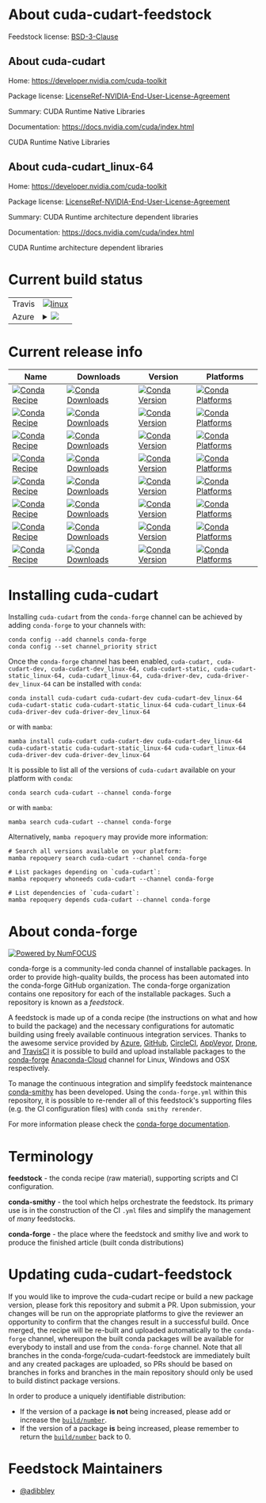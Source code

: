 About cuda-cudart-feedstock
===========================

Feedstock license: [BSD-3-Clause](https://github.com/conda-forge/cuda-cudart-feedstock/blob/main/LICENSE.txt)


About cuda-cudart
-----------------

Home: https://developer.nvidia.com/cuda-toolkit

Package license: [LicenseRef-NVIDIA-End-User-License-Agreement](https://docs.nvidia.com/cuda/eula/index.html)

Summary: CUDA Runtime Native Libraries

Documentation: https://docs.nvidia.com/cuda/index.html

CUDA Runtime Native Libraries


About cuda-cudart_linux-64
--------------------------

Home: https://developer.nvidia.com/cuda-toolkit

Package license: [LicenseRef-NVIDIA-End-User-License-Agreement](https://docs.nvidia.com/cuda/eula/index.html)

Summary: CUDA Runtime architecture dependent libraries

Documentation: https://docs.nvidia.com/cuda/index.html

CUDA Runtime architecture dependent libraries


Current build status
====================


<table><tr>
    <td>Travis</td>
    <td>
      <a href="https://app.travis-ci.com/conda-forge/cuda-cudart-feedstock">
        <img alt="linux" src="https://img.shields.io/travis/com/conda-forge/cuda-cudart-feedstock/main.svg?label=Linux">
      </a>
    </td>
  </tr>
    
  <tr>
    <td>Azure</td>
    <td>
      <details>
        <summary>
          <a href="https://dev.azure.com/conda-forge/feedstock-builds/_build/latest?definitionId=19152&branchName=main">
            <img src="https://dev.azure.com/conda-forge/feedstock-builds/_apis/build/status/cuda-cudart-feedstock?branchName=main">
          </a>
        </summary>
        <table>
          <thead><tr><th>Variant</th><th>Status</th></tr></thead>
          <tbody><tr>
              <td>linux_64</td>
              <td>
                <a href="https://dev.azure.com/conda-forge/feedstock-builds/_build/latest?definitionId=19152&branchName=main">
                  <img src="https://dev.azure.com/conda-forge/feedstock-builds/_apis/build/status/cuda-cudart-feedstock?branchName=main&jobName=linux&configuration=linux%20linux_64_" alt="variant">
                </a>
              </td>
            </tr><tr>
              <td>linux_aarch64</td>
              <td>
                <a href="https://dev.azure.com/conda-forge/feedstock-builds/_build/latest?definitionId=19152&branchName=main">
                  <img src="https://dev.azure.com/conda-forge/feedstock-builds/_apis/build/status/cuda-cudart-feedstock?branchName=main&jobName=linux&configuration=linux%20linux_aarch64_" alt="variant">
                </a>
              </td>
            </tr><tr>
              <td>linux_ppc64le</td>
              <td>
                <a href="https://dev.azure.com/conda-forge/feedstock-builds/_build/latest?definitionId=19152&branchName=main">
                  <img src="https://dev.azure.com/conda-forge/feedstock-builds/_apis/build/status/cuda-cudart-feedstock?branchName=main&jobName=linux&configuration=linux%20linux_ppc64le_" alt="variant">
                </a>
              </td>
            </tr><tr>
              <td>win_64</td>
              <td>
                <a href="https://dev.azure.com/conda-forge/feedstock-builds/_build/latest?definitionId=19152&branchName=main">
                  <img src="https://dev.azure.com/conda-forge/feedstock-builds/_apis/build/status/cuda-cudart-feedstock?branchName=main&jobName=win&configuration=win%20win_64_" alt="variant">
                </a>
              </td>
            </tr>
          </tbody>
        </table>
      </details>
    </td>
  </tr>
</table>

Current release info
====================

| Name | Downloads | Version | Platforms |
| --- | --- | --- | --- |
| [![Conda Recipe](https://img.shields.io/badge/recipe-cuda--cudart-green.svg)](https://anaconda.org/conda-forge/cuda-cudart) | [![Conda Downloads](https://img.shields.io/conda/dn/conda-forge/cuda-cudart.svg)](https://anaconda.org/conda-forge/cuda-cudart) | [![Conda Version](https://img.shields.io/conda/vn/conda-forge/cuda-cudart.svg)](https://anaconda.org/conda-forge/cuda-cudart) | [![Conda Platforms](https://img.shields.io/conda/pn/conda-forge/cuda-cudart.svg)](https://anaconda.org/conda-forge/cuda-cudart) |
| [![Conda Recipe](https://img.shields.io/badge/recipe-cuda--cudart--dev-green.svg)](https://anaconda.org/conda-forge/cuda-cudart-dev) | [![Conda Downloads](https://img.shields.io/conda/dn/conda-forge/cuda-cudart-dev.svg)](https://anaconda.org/conda-forge/cuda-cudart-dev) | [![Conda Version](https://img.shields.io/conda/vn/conda-forge/cuda-cudart-dev.svg)](https://anaconda.org/conda-forge/cuda-cudart-dev) | [![Conda Platforms](https://img.shields.io/conda/pn/conda-forge/cuda-cudart-dev.svg)](https://anaconda.org/conda-forge/cuda-cudart-dev) |
| [![Conda Recipe](https://img.shields.io/badge/recipe-cuda--cudart--dev_linux--64-green.svg)](https://anaconda.org/conda-forge/cuda-cudart-dev_linux-64) | [![Conda Downloads](https://img.shields.io/conda/dn/conda-forge/cuda-cudart-dev_linux-64.svg)](https://anaconda.org/conda-forge/cuda-cudart-dev_linux-64) | [![Conda Version](https://img.shields.io/conda/vn/conda-forge/cuda-cudart-dev_linux-64.svg)](https://anaconda.org/conda-forge/cuda-cudart-dev_linux-64) | [![Conda Platforms](https://img.shields.io/conda/pn/conda-forge/cuda-cudart-dev_linux-64.svg)](https://anaconda.org/conda-forge/cuda-cudart-dev_linux-64) |
| [![Conda Recipe](https://img.shields.io/badge/recipe-cuda--cudart--static-green.svg)](https://anaconda.org/conda-forge/cuda-cudart-static) | [![Conda Downloads](https://img.shields.io/conda/dn/conda-forge/cuda-cudart-static.svg)](https://anaconda.org/conda-forge/cuda-cudart-static) | [![Conda Version](https://img.shields.io/conda/vn/conda-forge/cuda-cudart-static.svg)](https://anaconda.org/conda-forge/cuda-cudart-static) | [![Conda Platforms](https://img.shields.io/conda/pn/conda-forge/cuda-cudart-static.svg)](https://anaconda.org/conda-forge/cuda-cudart-static) |
| [![Conda Recipe](https://img.shields.io/badge/recipe-cuda--cudart--static_linux--64-green.svg)](https://anaconda.org/conda-forge/cuda-cudart-static_linux-64) | [![Conda Downloads](https://img.shields.io/conda/dn/conda-forge/cuda-cudart-static_linux-64.svg)](https://anaconda.org/conda-forge/cuda-cudart-static_linux-64) | [![Conda Version](https://img.shields.io/conda/vn/conda-forge/cuda-cudart-static_linux-64.svg)](https://anaconda.org/conda-forge/cuda-cudart-static_linux-64) | [![Conda Platforms](https://img.shields.io/conda/pn/conda-forge/cuda-cudart-static_linux-64.svg)](https://anaconda.org/conda-forge/cuda-cudart-static_linux-64) |
| [![Conda Recipe](https://img.shields.io/badge/recipe-cuda--cudart_linux--64-green.svg)](https://anaconda.org/conda-forge/cuda-cudart_linux-64) | [![Conda Downloads](https://img.shields.io/conda/dn/conda-forge/cuda-cudart_linux-64.svg)](https://anaconda.org/conda-forge/cuda-cudart_linux-64) | [![Conda Version](https://img.shields.io/conda/vn/conda-forge/cuda-cudart_linux-64.svg)](https://anaconda.org/conda-forge/cuda-cudart_linux-64) | [![Conda Platforms](https://img.shields.io/conda/pn/conda-forge/cuda-cudart_linux-64.svg)](https://anaconda.org/conda-forge/cuda-cudart_linux-64) |
| [![Conda Recipe](https://img.shields.io/badge/recipe-cuda--driver--dev-green.svg)](https://anaconda.org/conda-forge/cuda-driver-dev) | [![Conda Downloads](https://img.shields.io/conda/dn/conda-forge/cuda-driver-dev.svg)](https://anaconda.org/conda-forge/cuda-driver-dev) | [![Conda Version](https://img.shields.io/conda/vn/conda-forge/cuda-driver-dev.svg)](https://anaconda.org/conda-forge/cuda-driver-dev) | [![Conda Platforms](https://img.shields.io/conda/pn/conda-forge/cuda-driver-dev.svg)](https://anaconda.org/conda-forge/cuda-driver-dev) |
| [![Conda Recipe](https://img.shields.io/badge/recipe-cuda--driver--dev_linux--64-green.svg)](https://anaconda.org/conda-forge/cuda-driver-dev_linux-64) | [![Conda Downloads](https://img.shields.io/conda/dn/conda-forge/cuda-driver-dev_linux-64.svg)](https://anaconda.org/conda-forge/cuda-driver-dev_linux-64) | [![Conda Version](https://img.shields.io/conda/vn/conda-forge/cuda-driver-dev_linux-64.svg)](https://anaconda.org/conda-forge/cuda-driver-dev_linux-64) | [![Conda Platforms](https://img.shields.io/conda/pn/conda-forge/cuda-driver-dev_linux-64.svg)](https://anaconda.org/conda-forge/cuda-driver-dev_linux-64) |

Installing cuda-cudart
======================

Installing `cuda-cudart` from the `conda-forge` channel can be achieved by adding `conda-forge` to your channels with:

```
conda config --add channels conda-forge
conda config --set channel_priority strict
```

Once the `conda-forge` channel has been enabled, `cuda-cudart, cuda-cudart-dev, cuda-cudart-dev_linux-64, cuda-cudart-static, cuda-cudart-static_linux-64, cuda-cudart_linux-64, cuda-driver-dev, cuda-driver-dev_linux-64` can be installed with `conda`:

```
conda install cuda-cudart cuda-cudart-dev cuda-cudart-dev_linux-64 cuda-cudart-static cuda-cudart-static_linux-64 cuda-cudart_linux-64 cuda-driver-dev cuda-driver-dev_linux-64
```

or with `mamba`:

```
mamba install cuda-cudart cuda-cudart-dev cuda-cudart-dev_linux-64 cuda-cudart-static cuda-cudart-static_linux-64 cuda-cudart_linux-64 cuda-driver-dev cuda-driver-dev_linux-64
```

It is possible to list all of the versions of `cuda-cudart` available on your platform with `conda`:

```
conda search cuda-cudart --channel conda-forge
```

or with `mamba`:

```
mamba search cuda-cudart --channel conda-forge
```

Alternatively, `mamba repoquery` may provide more information:

```
# Search all versions available on your platform:
mamba repoquery search cuda-cudart --channel conda-forge

# List packages depending on `cuda-cudart`:
mamba repoquery whoneeds cuda-cudart --channel conda-forge

# List dependencies of `cuda-cudart`:
mamba repoquery depends cuda-cudart --channel conda-forge
```


About conda-forge
=================

[![Powered by
NumFOCUS](https://img.shields.io/badge/powered%20by-NumFOCUS-orange.svg?style=flat&colorA=E1523D&colorB=007D8A)](https://numfocus.org)

conda-forge is a community-led conda channel of installable packages.
In order to provide high-quality builds, the process has been automated into the
conda-forge GitHub organization. The conda-forge organization contains one repository
for each of the installable packages. Such a repository is known as a *feedstock*.

A feedstock is made up of a conda recipe (the instructions on what and how to build
the package) and the necessary configurations for automatic building using freely
available continuous integration services. Thanks to the awesome service provided by
[Azure](https://azure.microsoft.com/en-us/services/devops/), [GitHub](https://github.com/),
[CircleCI](https://circleci.com/), [AppVeyor](https://www.appveyor.com/),
[Drone](https://cloud.drone.io/welcome), and [TravisCI](https://travis-ci.com/)
it is possible to build and upload installable packages to the
[conda-forge](https://anaconda.org/conda-forge) [Anaconda-Cloud](https://anaconda.org/)
channel for Linux, Windows and OSX respectively.

To manage the continuous integration and simplify feedstock maintenance
[conda-smithy](https://github.com/conda-forge/conda-smithy) has been developed.
Using the ``conda-forge.yml`` within this repository, it is possible to re-render all of
this feedstock's supporting files (e.g. the CI configuration files) with ``conda smithy rerender``.

For more information please check the [conda-forge documentation](https://conda-forge.org/docs/).

Terminology
===========

**feedstock** - the conda recipe (raw material), supporting scripts and CI configuration.

**conda-smithy** - the tool which helps orchestrate the feedstock.
                   Its primary use is in the construction of the CI ``.yml`` files
                   and simplify the management of *many* feedstocks.

**conda-forge** - the place where the feedstock and smithy live and work to
                  produce the finished article (built conda distributions)


Updating cuda-cudart-feedstock
==============================

If you would like to improve the cuda-cudart recipe or build a new
package version, please fork this repository and submit a PR. Upon submission,
your changes will be run on the appropriate platforms to give the reviewer an
opportunity to confirm that the changes result in a successful build. Once
merged, the recipe will be re-built and uploaded automatically to the
`conda-forge` channel, whereupon the built conda packages will be available for
everybody to install and use from the `conda-forge` channel.
Note that all branches in the conda-forge/cuda-cudart-feedstock are
immediately built and any created packages are uploaded, so PRs should be based
on branches in forks and branches in the main repository should only be used to
build distinct package versions.

In order to produce a uniquely identifiable distribution:
 * If the version of a package **is not** being increased, please add or increase
   the [``build/number``](https://docs.conda.io/projects/conda-build/en/latest/resources/define-metadata.html#build-number-and-string).
 * If the version of a package **is** being increased, please remember to return
   the [``build/number``](https://docs.conda.io/projects/conda-build/en/latest/resources/define-metadata.html#build-number-and-string)
   back to 0.

Feedstock Maintainers
=====================

* [@adibbley](https://github.com/adibbley/)

